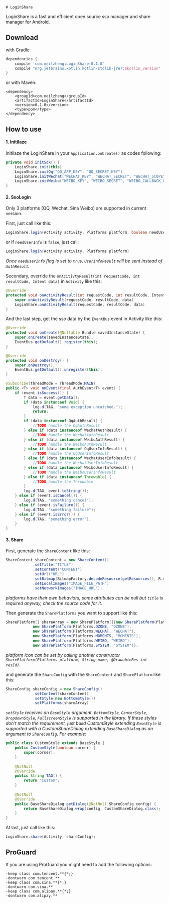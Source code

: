 	# LoginShare

LoginShare is a fast and efficient open source sso manager and share manager for Android.

## Download

with Gradle:

```groovy
dependencies {
	compile 'com.neilzheng:LoginShare:0.1.0'
    compile "org.jetbrains.kotlin:kotlin-stdlib-jre7:$kotlin_version"
}
```

or with Maven:

```
<dependency>
	<groupId>com.neilzheng</groupId>
	<artifactId>LoginShare</artifactId>
	<version>0.1.0</version>
	<type>pom</type>
</dependency>
```

## How to use

#### 1. Initilaze

Initilaze the LoginShare in your `Application.onCreate()` as codes following:
  
```java
private void initSdk() {
	LoginShare.init(this)
	LoginShare.initQq("QQ_APP_KEY", "QQ_SECRET_KEY")
	LoginShare.initWechat("WECHAT_KEY", "WECHAT_SECRET", "WECHAT_SCOPE", "WECHAT_STATE")
	LoginShare.initWeibo("WEIBO_KEY", "WEIBO_SECRET", "WEIBO_CALLBACK_URL", "WEIBO_SCOPE")
}
```

#### 2. SsoLogin

Only 3 platforms (QQ, Wechat, Sina Weibo) are supported in current version. 

First, just call like this:

```java
LoginShare.login(Activity activity, Platforms platform, boolean needUserInfo)
```

or if `needUserInfo` is `false`, just call:

```java
LoginShare.login(Activity activity, Platforms platform)
```

*Once `needUserInfo` flag is set to `true`, `UserInfoResult` will be sent instead of `AuthResult`.*

Secondary, override the `onAcitivtyResult(int requestCode, int resultCode, Intent data)` in `Activity` like this:

```java
@Override
protected void onActivityResult(int requestCode, int resultCode, Intent data) {
	super.onActivityResult(requestCode, resultCode, data)
	LoginShare.onActivityResult(requestCode, resultCode, data)
}
```

And the last step, get the sso data by the `EventBus` event in Activity like this:

```java
@Override
protected void onCreate(@Nullable Bundle savedInstanceState) {
    super.onCreate(savedInstanceState);
	EventBus.getDefault().register(this);
}

@Override
protected void onDestroy() {
	super.onDestroy();
	EventBus.getDefault().unregister(this);
}

@Subscribe(threadMode = ThreadMode.MAIN)
public <T> void onEvent(final AuthEvent<T> event) {
    if (event.isSuccess()) {
        T data = event.getData();
        if (data instanceof Void) {
            log.d(TAG, "some exception uncatched.");
            return;
        }
        if (data instanceof QqAuthResult) {
            //TODO handle the QqAuthResult
        } else if (data instanceof WechatAuthResult) {
            //TODO handle the WechatAuthResult
        } else if (data instanceof WeiboAuthResult) {
            //TODO handle the WeiboAuthResult
        } else if (data instanceof QqUserInfoResult) {
            //TODO handle the QqUserInfoResult
        } else if (data instanceof WechatUserInfoResult) {
            //TODO handle the WechatUserInfoResult
        } else if (data instanceof WeiboUserInfoResult) {
            //TODO handle the WeiboUserInfoResult
        } else if (data instanceof Throwable) {
            //TODO handle the Throwable
        }
        log.d(TAG, event.toString());
    } else if (event.isCancel()) {
        log.d(TAG, "something cancel");
    } else if (event.isFailure()) {
        log.d(TAG, "something failure");
    } else if (event.isError()) {
        log.d(TAG, "something error");
    }
}
```

#### 3. Share

First, generate the `ShareContent` like this:

```java
ShareContent shareContent = new ShareContent()
            .setTitle("TITLE")
            .setContent("CONTENT")
            .setUrl("URL")
            .setBitmap(BitmapFactory.decodeResource(getResources(), R.mipmap.ic_launcher))
            .setLocalImages("IMAGE_FILE_PATH")
            .setNetworkImages("IMAGE_URL");
```

*platforms have their own behaviors, some attributes can be null but `title` is required anyway, check the source code for it.*

Then generate the `SharePlatforms` you want to support like this:

```java
SharePlatform[] shareArray = new SharePlatform[]{new SharePlatform(Platforms.QQ, "QQ"),
            new SharePlatform(Platforms.QZONE, "QZONE"),
            new SharePlatform(Platforms.WECHAT, "WECHAT"),
            new SharePlatform(Platforms.MOMENTS, "MOMENTS"),
            new SharePlatform(Platforms.WEIBO, "WEIBO"),
            new SharePlatform(Platforms.SYSTEM, "SYSTEM")};
```

*platform icon can be set by calling another constructor `SharePlatform(Platforms platform, String name, @DrawableRes int resId)`.*

and generate the `ShareConfig` with the `ShareContent` and `SharePlatform` like this:

```java
ShareConfig shareConfig = new ShareConfig()
            .setContent(shareContent)
            .setStyle(new BottomStyle())
            .setPlatforms(shareArray)
```

*`setStyle` receives an `BaseStyle` argument. `BottomStyle`, `CenterStyle`, `DropdownStyle`, `FullscreenStyle` is
supported in the library. If these styles don't match the requirement, just build CustomStyle extending `BaseStyle` is supported with a CustomShareDialog extending `BaseShareDialog` as an argument to `ShareConfig`. For example:*

```java
public class CustomStyle extends BaseStyle {
	public CustomStyle(boolean corner) {
	    super(corner);
	}
	
	@NotNull
	@Override
	public String TAG() {
	    return "Custom";
	}
	
	@NotNull
	@Override
	public BaseShareDialog getDialog(@NotNull ShareConfig config) {
	    return BaseShareDialog.wrap(config, CustomShareDialog.class);
	}
}


```

At last, just call like this:

```java
LoginShare.share(Activity, shareConfig);
``` 


## ProGuard

If you are using ProGuard you might need to add the following options:

```
-keep class com.tencent.**{*;}
-dontwarn com.tencent.**
-keep class com.sina.**{*;}
-dontwarn com.sina.**
-keep class com.alipay.**{*;}
-dontwarn com.alipay.**
```